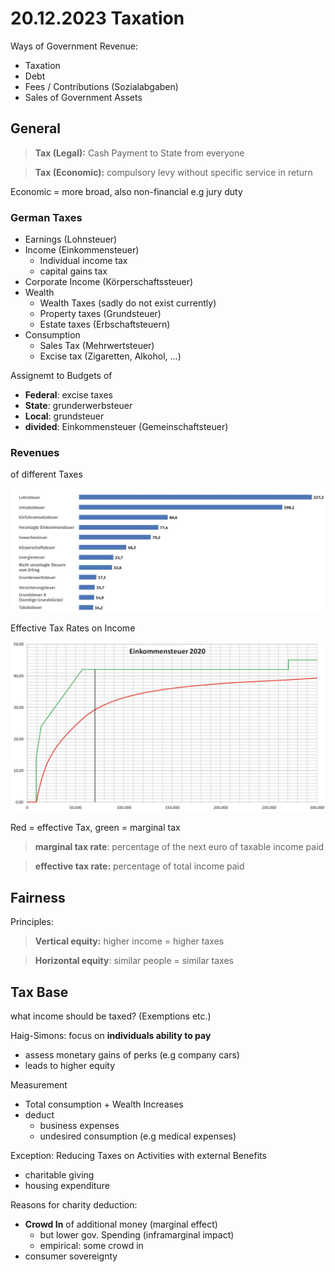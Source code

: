 # 20.12.2023 Taxation

Ways of Government Revenue:

- Taxation
- Debt
- Fees / Contributions (Sozialabgaben)
- Sales of Government Assets

## General

> **Tax (Legal):** Cash Payment to State from everyone

> **Tax (Economic):** compulsory levy without specific service in return

Economic = more broad, also non-financial e.g jury duty

### German Taxes

- Earnings (Lohnsteuer)
- Income (Einkommensteuer)
    - Individual income tax
    - capital gains tax
- Corporate Income (Körperschaftssteuer)
- Wealth
    - Wealth Taxes (sadly do not exist currently)
    - Property taxes (Grundsteuer)
    - Estate taxes (Erbschaftsteuern)
- Consumption
    - Sales Tax (Mehrwertsteuer)
    - Excise tax (Zigaretten, Alkohol, ...)



Assignemt to Budgets of

- **Federal**: excise taxes
- **State**: grunderwerbsteuer 
- **Local**: grundsteuer
- **divided**: Einkommensteuer (Gemeinschaftsteuer)

### Revenues

of different Taxes

![img](../images/2023-12-22_11-39-15.jpg)

Effective Tax Rates on Income

![img](../images/2023-12-22_11-42-58.jpg)

Red = effective Tax, green = marginal tax

> **marginal tax rate**: percentage of the next euro of taxable income paid

> **effective tax rate:** percentage of total income paid



## Fairness

Principles:

> **Vertical equity:** higher income = higher taxes

> **Horizontal equity**: similar people = similar taxes

## Tax Base

what income should be taxed? (Exemptions etc.)

Haig-Simons: focus on **individuals ability to pay**

- assess monetary gains of perks (e.g company cars)
- leads to higher equity

Measurement

- Total consumption + Wealth Increases
- deduct 
    - business expenses
    - undesired consumption (e.g medical expenses)



Exception: Reducing Taxes on Activities with external Benefits

- charitable giving
- housing expenditure

Reasons for charity deduction:

- **Crowd In** of additional money (marginal effect)
    - but lower gov. Spending (inframarginal impact)
    - empirical: some crowd in
- consumer sovereignty



